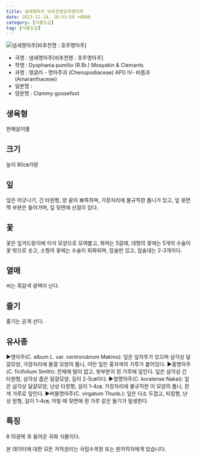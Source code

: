 ```yaml
---
title: 냄새명아주_비추천명호주명아주
date: 2023-12-14, 18:53:56 +0800
category: [식물도감]
tag: [식물도감]
---
```




![냄새명아주[비추천명 : 호주명아주]](http://www.nature.go.kr/fileUpload/plants/basic/Chenopodiaceae/Chenopodium/1581/1581_1_th2.jpg)
- 국명 : 냄새명아주[비추천명 : 호주명아주]
- 학명 : Dysphania pumilio (R.Br.) Mosyakin & Clemants
- 과명 : 앵글러 - 명아주과 (Chenopodiaceae) APG Ⅳ- 비름과 (Amaranthaceae)
- 일본명 : 
- 영문명 : Clammy goosefoot


## 생육형
한해살이풀
## 크기
높이 80㎝가량
## 잎
잎은 어긋나기, 긴 타원형, 양 끝이 뾰족하며, 가장자리에 불규칙한 톱니가 있고, 잎 윗면 맥 부분은 들어가며, 잎 뒷면에 선점이 있다.
## 꽃
꽃은 잎겨드랑이에 이삭 모양으로 모여붙고, 화피는 5갈래, 대형의 꽃에는 5개의 수술이 꽃 밖으로 솟고, 소형의 꽃에는 수술이 퇴화되며, 암술만 있고, 암술대는 2-3개이다.
## 열매
씨는 흑갈색 광택이 난다.
## 줄기
줄기는 곧게 선다.
## 유사종
▶명아주(C. album L. var. centrorubrum Makino): 잎은 잎자루가 있으며 삼각상 달걀모양, 가장자리에 물결 모양의 톱니, 어린 잎은 홍자색의 가루가 붙어있다.▶좀명아주(C. ficifolium Smith): 전체에 털이 없고, 윗부분이 흰 가루에 덮인다. 잎은 삼각상 긴 타원형, 삼각상 좁은 달걀모양, 길이 2-5㎝이다. ▶참명아주(C. koraiense Nakai): 잎은 삼각상 달걀모양, 난상 타원형, 길이 1-4㎝, 가장자리에 불규칙한 이 모양의 톱니, 흰색 가루로 덮인다. ▶버들명아주(C. virgatum Thunb.): 잎은 다소 두껍고, 피침형, 난상 원형, 길이 1-4㎝, 어릴 때 뒷면에 흰 가루 같은 돌기가 밀생한다.
## 특징
8·15광복 후 들어온 귀화 식물이다.






본 데이터에 대한 모든 저작권리는 국립수목원 또는 원저작자에게 있습니다.
